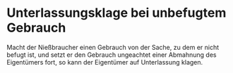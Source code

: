 # Unterlassungsklage bei unbefugtem Gebrauch

Macht der Nießbraucher einen Gebrauch von der Sache, zu dem er nicht befugt ist, und setzt er den Gebrauch ungeachtet einer Abmahnung des Eigentümers fort, so kann der Eigentümer auf Unterlassung klagen.